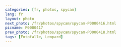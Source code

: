 ```yaml
---
categories: [fr, photos, spycam]
lang: fr
layout: photo
next_photo: /fr/photos/spycam/spycam-P0000416.html
picname: P0000417
prev_photo: /fr/photos/spycam/spycam-P0000418.html
tags: [Fotofalle, Leopard]
---
```

